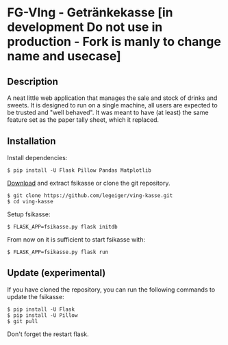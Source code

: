 # FG-VIng - Getränkekasse  [in development Do not use in production - Fork is manly to change name and usecase]

## Description

A neat little web application that manages the sale and stock of drinks and sweets. It is designed to run on a single machine, all users are expected to be trusted and "well behaved". It was meant to have (at least) the same feature set as the paper tally sheet, which it replaced.

## Installation

Install dependencies:

    $ pip install -U Flask Pillow Pandas Matplotlib

[Download](https://github.com/legeiger/ving-kasse/archive/master.zip) and extract fsikasse or clone the git repository.

    $ git clone https://github.com/legeiger/ving-kasse.git
    $ cd ving-kasse

Setup fsikasse:

    $ FLASK_APP=fsikasse.py flask initdb

From now on it is sufficient to start fsikasse with:

    $ FLASK_APP=fsikasse.py flask run

## Update (experimental)

If you have cloned the repository, you can run the following commands to update the fsikasse:

    $ pip install -U Flask
    $ pip install -U Pillow
    $ git pull

Don't forget the restart flask.
